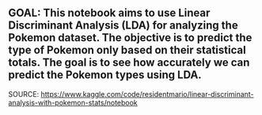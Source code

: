 ## GOAL: This notebook aims to use Linear Discriminant Analysis (LDA) for analyzing the Pokemon dataset. The objective is to predict the type of Pokemon only based on their statistical totals. The goal is to see how accurately we can predict the Pokemon types using LDA.

SOURCE: https://www.kaggle.com/code/residentmario/linear-discriminant-analysis-with-pokemon-stats/notebook